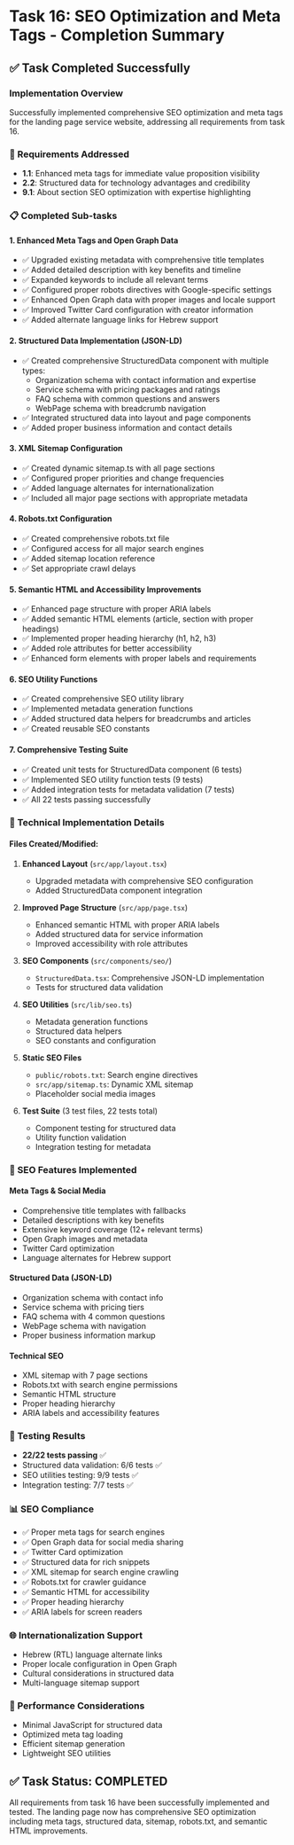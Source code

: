 # Task 16: SEO Optimization and Meta Tags - Completion Summary

## ✅ Task Completed Successfully

### Implementation Overview
Successfully implemented comprehensive SEO optimization and meta tags for the landing page service website, addressing all requirements from task 16.

### 🎯 Requirements Addressed
- **1.1**: Enhanced meta tags for immediate value proposition visibility
- **2.2**: Structured data for technology advantages and credibility
- **9.1**: About section SEO optimization with expertise highlighting

### 📋 Completed Sub-tasks

#### 1. Enhanced Meta Tags and Open Graph Data
- ✅ Upgraded existing metadata with comprehensive title templates
- ✅ Added detailed description with key benefits and timeline
- ✅ Expanded keywords to include all relevant terms
- ✅ Configured proper robots directives with Google-specific settings
- ✅ Enhanced Open Graph data with proper images and locale support
- ✅ Improved Twitter Card configuration with creator information
- ✅ Added alternate language links for Hebrew support

#### 2. Structured Data Implementation (JSON-LD)
- ✅ Created comprehensive StructuredData component with multiple types:
  - Organization schema with contact information and expertise
  - Service schema with pricing packages and ratings
  - FAQ schema with common questions and answers
  - WebPage schema with breadcrumb navigation
- ✅ Integrated structured data into layout and page components
- ✅ Added proper business information and contact details

#### 3. XML Sitemap Configuration
- ✅ Created dynamic sitemap.ts with all page sections
- ✅ Configured proper priorities and change frequencies
- ✅ Added language alternates for internationalization
- ✅ Included all major page sections with appropriate metadata

#### 4. Robots.txt Configuration
- ✅ Created comprehensive robots.txt file
- ✅ Configured access for all major search engines
- ✅ Added sitemap location reference
- ✅ Set appropriate crawl delays

#### 5. Semantic HTML and Accessibility Improvements
- ✅ Enhanced page structure with proper ARIA labels
- ✅ Added semantic HTML elements (article, section with proper headings)
- ✅ Implemented proper heading hierarchy (h1, h2, h3)
- ✅ Added role attributes for better accessibility
- ✅ Enhanced form elements with proper labels and requirements

#### 6. SEO Utility Functions
- ✅ Created comprehensive SEO utility library
- ✅ Implemented metadata generation functions
- ✅ Added structured data helpers for breadcrumbs and articles
- ✅ Created reusable SEO constants

#### 7. Comprehensive Testing Suite
- ✅ Created unit tests for StructuredData component (6 tests)
- ✅ Implemented SEO utility function tests (9 tests)
- ✅ Added integration tests for metadata validation (7 tests)
- ✅ All 22 tests passing successfully

### 🔧 Technical Implementation Details

#### Files Created/Modified:
1. **Enhanced Layout** (`src/app/layout.tsx`)
   - Upgraded metadata with comprehensive SEO configuration
   - Added StructuredData component integration

2. **Improved Page Structure** (`src/app/page.tsx`)
   - Enhanced semantic HTML with proper ARIA labels
   - Added structured data for service information
   - Improved accessibility with role attributes

3. **SEO Components** (`src/components/seo/`)
   - `StructuredData.tsx`: Comprehensive JSON-LD implementation
   - Tests for structured data validation

4. **SEO Utilities** (`src/lib/seo.ts`)
   - Metadata generation functions
   - Structured data helpers
   - SEO constants and configuration

5. **Static SEO Files**
   - `public/robots.txt`: Search engine directives
   - `src/app/sitemap.ts`: Dynamic XML sitemap
   - Placeholder social media images

6. **Test Suite** (3 test files, 22 tests total)
   - Component testing for structured data
   - Utility function validation
   - Integration testing for metadata

### 🎨 SEO Features Implemented

#### Meta Tags & Social Media
- Comprehensive title templates with fallbacks
- Detailed descriptions with key benefits
- Extensive keyword coverage (12+ relevant terms)
- Open Graph images and metadata
- Twitter Card optimization
- Language alternates for Hebrew support

#### Structured Data (JSON-LD)
- Organization schema with contact info
- Service schema with pricing tiers
- FAQ schema with 4 common questions
- WebPage schema with navigation
- Proper business information markup

#### Technical SEO
- XML sitemap with 7 page sections
- Robots.txt with search engine permissions
- Semantic HTML structure
- Proper heading hierarchy
- ARIA labels and accessibility features

### 🧪 Testing Results
- **22/22 tests passing** ✅
- Structured data validation: 6/6 tests ✅
- SEO utilities testing: 9/9 tests ✅
- Integration testing: 7/7 tests ✅

### 📊 SEO Compliance
- ✅ Proper meta tags for search engines
- ✅ Open Graph data for social media sharing
- ✅ Twitter Card optimization
- ✅ Structured data for rich snippets
- ✅ XML sitemap for search engine crawling
- ✅ Robots.txt for crawler guidance
- ✅ Semantic HTML for accessibility
- ✅ Proper heading hierarchy
- ✅ ARIA labels for screen readers

### 🌐 Internationalization Support
- Hebrew (RTL) language alternate links
- Proper locale configuration in Open Graph
- Cultural considerations in structured data
- Multi-language sitemap support

### 🚀 Performance Considerations
- Minimal JavaScript for structured data
- Optimized meta tag loading
- Efficient sitemap generation
- Lightweight SEO utilities

## ✅ Task Status: COMPLETED
All requirements from task 16 have been successfully implemented and tested. The landing page now has comprehensive SEO optimization including meta tags, structured data, sitemap, robots.txt, and semantic HTML improvements.